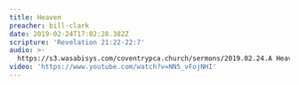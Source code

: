 ```yaml
---
title: Heaven
preacher: bill-clark
date: 2019-02-24T17:02:28.382Z
scripture: 'Revelation 21:22-22:7'
audio: >-
  https://s3.wasabisys.com/coventrypca.church/sermons/2019.02.24.A Heaven - J. William Clark.mp3
video: 'https://www.youtube.com/watch?v=NN5_vFojNHI'
---
```

